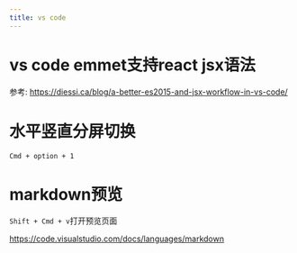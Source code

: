 ```yaml
---
title: vs code
---
```


# vs code emmet支持react jsx语法

参考: https://diessi.ca/blog/a-better-es2015-and-jsx-workflow-in-vs-code/

# 水平竖直分屏切换

`Cmd + option + 1`

# markdown预览

`Shift + Cmd + v`打开预览页面

https://code.visualstudio.com/docs/languages/markdown